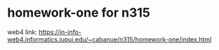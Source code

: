 # homework-one for n315

web4 link: https://in-info-web4.informatics.iupui.edu/~cabanue/n315/homework-one/index.html

